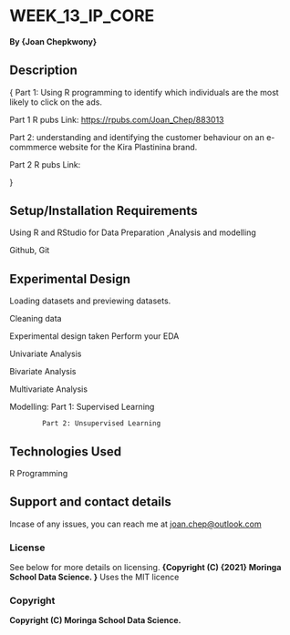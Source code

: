 # WEEK_13_IP_CORE

#### By **{Joan Chepkwony}**
## Description
{
Part 1:  Using R programming to identify which individuals are the most likely to click on the ads.

Part 1 R pubs Link: https://rpubs.com/Joan_Chep/883013

Part 2:  understanding and identifying the customer behaviour on an e-commmerce website for the Kira Plastinina brand.

Part 2 R pubs Link: 

}
## Setup/Installation Requirements
Using R and RStudio for Data Preparation ,Analysis and  modelling

Github, Git

## Experimental Design

Loading datasets and previewing datasets.

Cleaning data

 Experimental design taken Perform your EDA
 
 Univariate Analysis
 
 Bivariate Analysis
 
 Multivariate Analysis
 
 Modelling: Part 1: Supervised Learning
 
            Part 2: Unsupervised Learning
            
## Technologies Used

R Programming

## Support and contact details
Incase of any issues, you can reach me at joan.chep@outlook.com

### License
See below for more details on licensing.
**{Copyright (C) {2021}  Moringa School Data Science.
}**
Uses the MIT licence
### Copyright
**Copyright (C) Moringa School Data Science.**

